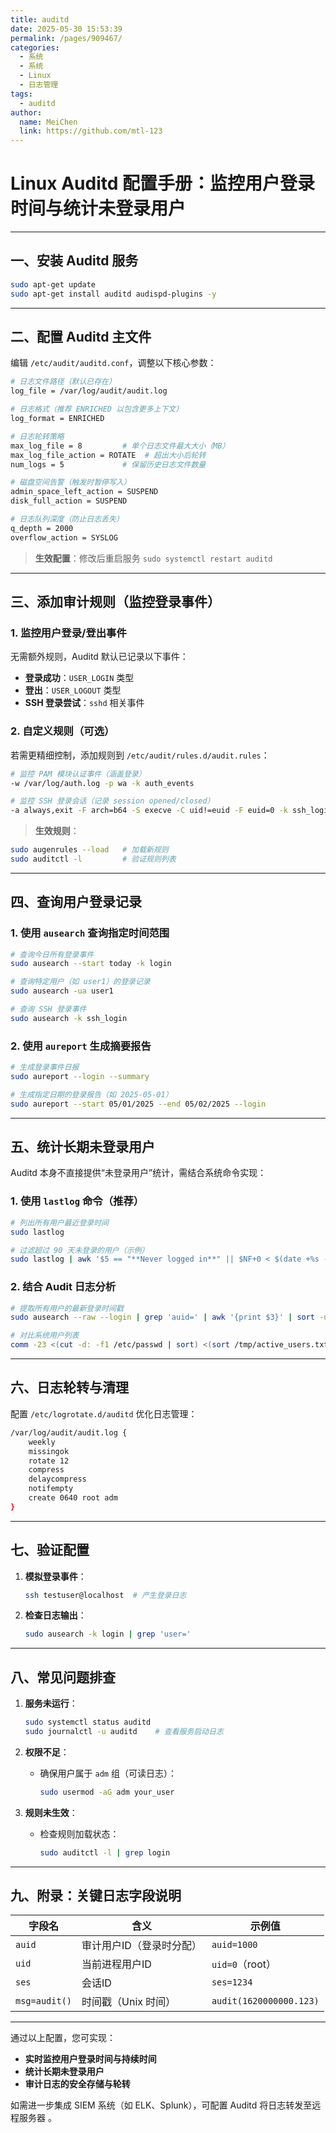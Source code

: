 ```yaml
---
title: auditd
date: 2025-05-30 15:53:39
permalink: /pages/909467/
categories:
  - 系统
  - 系统
  - Linux
  - 日志管理
tags:
  - auditd
author:
  name: MeiChen
  link: https://github.com/mtl-123
---
```



# Linux Auditd 配置手册：监控用户登录时间与统计未登录用户

---

## **一、安装 Auditd 服务**

```bash
sudo apt-get update
sudo apt-get install auditd audispd-plugins -y
```

---

## **二、配置 Auditd 主文件**

编辑 `/etc/audit/auditd.conf`，调整以下核心参数：

```bash
# 日志文件路径（默认已存在）
log_file = /var/log/audit/audit.log

# 日志格式（推荐 ENRICHED 以包含更多上下文）
log_format = ENRICHED

# 日志轮转策略
max_log_file = 8         # 单个日志文件最大大小（MB）
max_log_file_action = ROTATE  # 超出大小后轮转
num_logs = 5             # 保留历史日志文件数量

# 磁盘空间告警（触发时暂停写入）
admin_space_left_action = SUSPEND
disk_full_action = SUSPEND

# 日志队列深度（防止日志丢失）
q_depth = 2000
overflow_action = SYSLOG
```

> **生效配置**：修改后重启服务 `sudo systemctl restart auditd`

---

## **三、添加审计规则（监控登录事件）**

### **1. 监控用户登录/登出事件**

无需额外规则，Auditd 默认已记录以下事件：

- **登录成功**：`USER_LOGIN` 类型
- **登出**：`USER_LOGOUT` 类型
- **SSH 登录尝试**：`sshd` 相关事件

### **2. 自定义规则（可选）**

若需更精细控制，添加规则到 `/etc/audit/rules.d/audit.rules`：

```bash
# 监控 PAM 模块认证事件（涵盖登录）
-w /var/log/auth.log -p wa -k auth_events

# 监控 SSH 登录会话（记录 session opened/closed）
-a always,exit -F arch=b64 -S execve -C uid!=euid -F euid=0 -k ssh_login
```

> **生效规则**：

```bash
sudo augenrules --load   # 加载新规则
sudo auditctl -l         # 验证规则列表
```

---

## **四、查询用户登录记录**

### **1. 使用 `ausearch` 查询指定时间范围**

```bash
# 查询今日所有登录事件
sudo ausearch --start today -k login

# 查询特定用户（如 user1）的登录记录
sudo ausearch -ua user1

# 查询 SSH 登录事件
sudo ausearch -k ssh_login
```

### **2. 使用 `aureport` 生成摘要报告**

```bash
# 生成登录事件日报
sudo aureport --login --summary

# 生成指定日期的登录报告（如 2025-05-01）
sudo aureport --start 05/01/2025 --end 05/02/2025 --login
```

---

## **五、统计长期未登录用户**

Auditd 本身不直接提供“未登录用户”统计，需结合系统命令实现：

### **1. 使用 `lastlog` 命令（推荐）**

```bash
# 列出所有用户最近登录时间
sudo lastlog

# 过滤超过 90 天未登录的用户（示例）
sudo lastlog | awk '$5 == "**Never logged in**" || $NF+0 < $(date +%s -d "90 days ago") {print $1}'
```

### **2. 结合 Audit 日志分析**

```bash
# 提取所有用户的最新登录时间戳
sudo ausearch --raw --login | grep 'auid=' | awk '{print $3}' | sort -u > /tmp/active_users.txt

# 对比系统用户列表
comm -23 <(cut -d: -f1 /etc/passwd | sort) <(sort /tmp/active_users.txt)
```

---

## **六、日志轮转与清理**

配置 `/etc/logrotate.d/auditd` 优化日志管理：

```bash
/var/log/audit/audit.log {
    weekly
    missingok
    rotate 12
    compress
    delaycompress
    notifempty
    create 0640 root adm
}
```

---

## **七、验证配置**

1. **模拟登录事件**：

   ```bash
   ssh testuser@localhost  # 产生登录日志
   ```

2. **检查日志输出**：

   ```bash
   sudo ausearch -k login | grep 'user='
   ```

---

## **八、常见问题排查**

1. **服务未运行**：

   ```bash
   sudo systemctl status auditd
   sudo journalctl -u auditd    # 查看服务启动日志
   ```

2. **权限不足**：
   - 确保用户属于 `adm` 组（可读日志）：

     ```bash
     sudo usermod -aG adm your_user
     ```

3. **规则未生效**：
   - 检查规则加载状态：

     ```bash
     sudo auditctl -l | grep login
     ```

---

## **九、附录：关键日志字段说明**

| 字段名        | 含义                          | 示例值               |
|---------------|-------------------------------|----------------------|
| `auid`        | 审计用户ID（登录时分配）      | `auid=1000`          |
| `uid`         | 当前进程用户ID                | `uid=0`（root）      |
| `ses`         | 会话ID                        | `ses=1234`           |
| `msg=audit()` | 时间戳（Unix 时间）           | `audit(1620000000.123)` |

---

通过以上配置，您可实现：

- **实时监控用户登录时间与持续时间**
- **统计长期未登录用户**
- **审计日志的安全存储与轮转**



如需进一步集成 SIEM 系统（如 ELK、Splunk），可配置 Auditd 将日志转发至远程服务器 。
